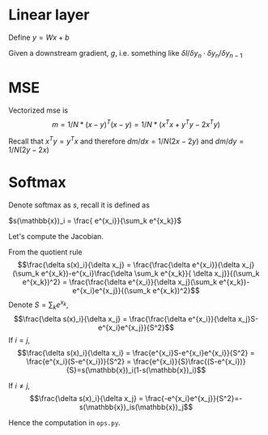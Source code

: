# Linear layer

Define $y = Wx + b$ 

Given a downstream gradient, $g$, i.e. something like $\delta l / \delta y_n \cdot \delta y_n/\delta y_{n-1}$

# MSE 

Vectorized mse is  $$m = 1/N*(x-y)^T(x-y) = 1/N * (x^Tx + y^Ty - 2x^Ty)$$

Recall that $x^Ty = y^Tx$
and therefore $dm/dx = 1/N(2x - 2y)$ and $dm/dy = 1/N(2y-2x)$

# Softmax

Denote softmax as $s$, recall it is defined as 

$s(\mathbb{x})_i = \frac{ e^{x_i}}{\sum_k e^{x_k}}$

Let's compute the Jacobian.

From the quotient rule
$$\frac{\delta s(x)_i}{\delta x_j} = \frac{\frac{\delta e^{x_i}}{\delta  x_j}(\sum_k e^{x_k})-e^{x_i}\frac{\delta \sum_k e^{x_k}}{ \delta x_j}}{(\sum_k e^{x_k})^2} = \frac{\frac{\delta e^{x_i}}{\delta  x_j}(\sum_k e^{x_k})-e^{x_i}e^{x_j}}{(\sum_k e^{x_k})^2}$$
Denote $S=\sum_k e^{x_k}$, 
$$\frac{\delta s(x)_i}{\delta x_j} = \frac{\frac{\delta e^{x_i}}{\delta  x_j}S-e^{x_i}e^{x_j}}{S^2}$$
If $i=j$,
$$\frac{\delta s(x)_i}{\delta x_i} = \frac{e^{x_i}S-e^{x_i}e^{x_i}}{S^2} = \frac{e^{x_i}(S-e^{x_i})}{S^2}  = \frac{e^{x_i}}{S}\frac{(S-e^{x_i})}{S}=s(\mathbb{x})_i(1-s(\mathbb{x})_i)$$

If $i\neq j$, 
$$\frac{\delta s(x)_i}{\delta x_j} = \frac{-e^{x_i}e^{x_j}}{S^2}=-s(\mathbb{x})_is(\mathbb{x})_j$$

Hence the computation in `ops.py`.

<!-- # cross entropy

$ -->